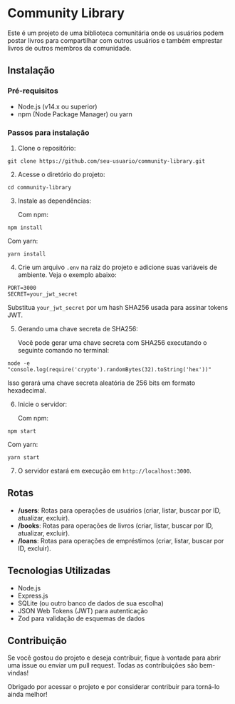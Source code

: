 # Community Library

Este é um projeto de uma biblioteca comunitária onde os usuários podem postar livros para compartilhar com outros usuários e também emprestar livros de outros membros da comunidade.

## Instalação

### Pré-requisitos

- Node.js (v14.x ou superior)
- npm (Node Package Manager) ou yarn

### Passos para instalação

1. Clone o repositório:

```
git clone https://github.com/seu-usuario/community-library.git
```

2. Acesse o diretório do projeto:

```
cd community-library
```

3. Instale as dependências:

   Com npm:

```
npm install
```

Com yarn:

```
yarn install
```

4. Crie um arquivo `.env` na raiz do projeto e adicione suas variáveis de ambiente. Veja o exemplo abaixo:

```
PORT=3000
SECRET=your_jwt_secret
```

Substitua `your_jwt_secret` por um hash SHA256 usada para assinar tokens JWT.

5. Gerando uma chave secreta de SHA256:

   Você pode gerar uma chave secreta com SHA256 executando o seguinte comando no terminal:

```
node -e "console.log(require('crypto').randomBytes(32).toString('hex'))"
```

Isso gerará uma chave secreta aleatória de 256 bits em formato hexadecimal.

6. Inicie o servidor:

   Com npm:

```
npm start
```

Com yarn:

```
yarn start
```

7. O servidor estará em execução em `http://localhost:3000`.

## Rotas

- **/users**: Rotas para operações de usuários (criar, listar, buscar por ID, atualizar, excluir).
- **/books**: Rotas para operações de livros (criar, listar, buscar por ID, atualizar, excluir).
- **/loans**: Rotas para operações de empréstimos (criar, listar, buscar por ID, excluir).

## Tecnologias Utilizadas

- Node.js
- Express.js
- SQLite (ou outro banco de dados de sua escolha)
- JSON Web Tokens (JWT) para autenticação
- Zod para validação de esquemas de dados

## Contribuição

Se você gostou do projeto e deseja contribuir, fique à vontade para abrir uma issue ou enviar um pull request. Todas as contribuições são bem-vindas!

Obrigado por acessar o projeto e por considerar contribuir para torná-lo ainda melhor!
